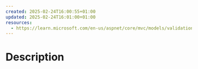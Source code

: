 ```yaml
---
created: 2025-02-24T16:00:55+01:00
updated: 2025-02-24T16:01:00+01:00
resources:
  - https://learn.microsoft.com/en-us/aspnet/core/mvc/models/validation
---
```

# Description